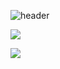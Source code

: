 




![header](https://capsule-render.vercel.app/api?type=transparent&color=auto&height=300&section=header&text=youngseoSong&fontSize=90)






<a href="버튼을 눌렀을 때 이동할 링크" target="_blank"><img src="https://img.shields.io/badge/java?style=flat&logo=java&logoColor=007396"/></a>

<a href="버튼을 눌렀을 때 이동할 링크" target="_blank"><img src="https://img.shields.io/badge/뱃지레이블-배경색?style=뱃지모양&logo=로고&logoColor=로고색상"/></a>
